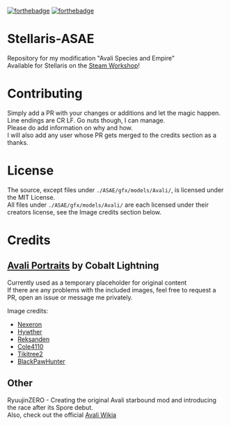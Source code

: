 [![forthebadge](https://forthebadge.com/images/badges/check-it-out.svg)](https://forthebadge.com)
[![forthebadge](https://forthebadge.com/images/badges/for-you.svg)](https://forthebadge.com)

# Stellaris-ASAE
Repository for my modification "Avali Species and Empire"  
Available for Stellaris on the [Steam Workshop](https://steamcommunity.com/sharedfiles/filedetails/?id=1386947071)!

# Contributing
Simply add a PR with your changes or additions and let the magic happen.  
Line endings are CR LF. Go nuts though, I can manage.  
Please do add information on why and how.  
I will also add any user whose PR gets merged to the credits section as a thanks.

# License
The source, except files under `./ASAE/gfx/models/Avali/`, is licensed under the MIT License.  
All files under `./ASAE/gfx/models/Avali/` are each licensed under their creators license, see the Image credits section below.

# Credits
## [Avali Portraits](https://steamcommunity.com/sharedfiles/filedetails/?id=1286921060) by Cobalt Lightning
Currently used as a temporary placeholder for original content  
If there are any problems with the included images, feel free to request a PR, open an issue or message me privately.

Image credits:
- [Nexeron](nexeron.deviantart.com)
- [Hywther](hywther.deviantart.com)
- [Reksanden](reksanden.deviantart.com)
- [Cole4110](cole4110.deviantart.com)
- [Tikitree2](tikitree2.deviantart.com)
- [BlackPawHunter](blackpawhunter.deviantart.com)

## Other
RyuujinZERO - Creating the original Avali starbound mod and introducing the race after its Spore debut.  
Also, check out the official [Avali Wikia](http://avali.wikia.com)
